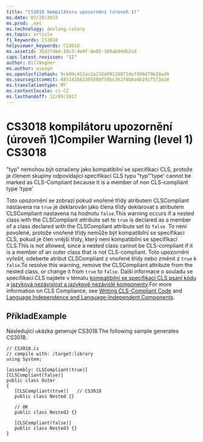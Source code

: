 ```yaml
---
title: "CS3018 kompilátoru upozornění (úroveň 1)"
ms.date: 07/20/2015
ms.prod: .net
ms.technology: devlang-csharp
ms.topic: article
f1_keywords: CS3018
helpviewer_keywords: CS3018
ms.assetid: 35d2f4bd-10c3-4e9f-8e02-389ab84db2cd
caps.latest.revision: "11"
author: BillWagner
ms.author: wiwagn
ms.openlocfilehash: 9cb09c412ac2a232409119071def099d79b20ad9
ms.sourcegitcommit: 685143b62385500f59bc36274b8adb191f573a16
ms.translationtype: MT
ms.contentlocale: cs-CZ
ms.lasthandoff: 12/09/2017
---
```

# <a name="compiler-warning-level-1-cs3018"></a><span data-ttu-id="708f6-102">CS3018 kompilátoru upozornění (úroveň 1)</span><span class="sxs-lookup"><span data-stu-id="708f6-102">Compiler Warning (level 1) CS3018</span></span>
<span data-ttu-id="708f6-103">"typ" nemohou být označeny jako kompatibilní se specifikací CLS, protože je členem skupiny odpovídající specifikaci CLS typu "typ"</span><span class="sxs-lookup"><span data-stu-id="708f6-103">'type' cannot be marked as CLS-Compliant because it is a member of non CLS-compliant type 'type'</span></span>  
  
 <span data-ttu-id="708f6-104">Toto upozornění se zobrazí pokud vnořené třídy atributem CLSCompliant nastavena na `true` je deklarován jako člena třídy deklarovat s atributem CLSCompliant nastavena na hodnotu `false`.</span><span class="sxs-lookup"><span data-stu-id="708f6-104">This warning occurs if a nested class with the CLSCompliant attribute set to `true` is declared as a member of a class declared with the CLSCompliant attribute set to `false`.</span></span> <span data-ttu-id="708f6-105">To není povolené, protože vnořené třídy nemůže být kompatibilní se specifikací CLS, pokud je člen vnější třídy, který není kompatibilní se specifikací CLS.</span><span class="sxs-lookup"><span data-stu-id="708f6-105">This is not allowed, since a nested class cannot be CLS-compliant if it is a member of an outer class that is not CLS-compliant.</span></span> <span data-ttu-id="708f6-106">Toto upozornění vyřešit, odeberte atribut CLSCompliant z vnořené třídy nebo změnit z `true` k `false`.</span><span class="sxs-lookup"><span data-stu-id="708f6-106">To resolve this warning, remove the CLSCompliant attribute from the nested class, or change it from `true` to `false`.</span></span> <span data-ttu-id="708f6-107">Další informace o souladu se specifikací CLS najdete v tématu [kompatibilní se specifikací CLS psaní kódu](http://msdn.microsoft.com/en-us/4c705105-69a2-4e5e-b24e-0633bc32c7f3) a [jazyková nezávislost a jazykově nezávislé komponenty](../../../docs/standard/language-independence-and-language-independent-components.md).</span><span class="sxs-lookup"><span data-stu-id="708f6-107">For more information on CLS Compliance, see [Writing CLS-Compliant Code](http://msdn.microsoft.com/en-us/4c705105-69a2-4e5e-b24e-0633bc32c7f3) and [Language Independence and Language-Independent Components](../../../docs/standard/language-independence-and-language-independent-components.md).</span></span>  
  
## <a name="example"></a><span data-ttu-id="708f6-108">Příklad</span><span class="sxs-lookup"><span data-stu-id="708f6-108">Example</span></span>  
 <span data-ttu-id="708f6-109">Následující ukázka generuje CS3018.</span><span class="sxs-lookup"><span data-stu-id="708f6-109">The following sample generates CS3018.</span></span>  
  
```  
// CS3018.cs  
// compile with: /target:library  
using System;  
  
[assembly: CLSCompliant(true)]  
[CLSCompliant(false)]  
public class Outer  
{  
   [CLSCompliant(true)]   // CS3018  
   public class Nested {}  
  
   // OK  
   public class Nested2 {}  
  
   [CLSCompliant(false)]  
   public class Nested3 {}  
}  
```
